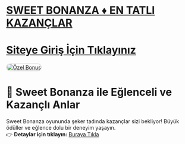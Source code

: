 #  <a href="https://t.me/+7FPuamFhL5E1YTBk">SWEET BONANZA ♦️ EN TATLI KAZANÇLAR</a>
#  <a href="https://t.me/+7FPuamFhL5E1YTBk">Siteye Giriş İçin Tıklayınız</a>

<meta charset="UTF-8">
    <meta name="viewport" content="width=device-width, initial-scale=1.0">
</head>
<body>

<a href="https://t.me/+7FPuamFhL5E1YTBk" title="Özel Bonus">
<img src="https://i.hizliresim.com/1d7hvuc.png" alt="Özel Bonus" style="max-width: 100%; border: 2px solid #ddd; border-radius: 10px;">
</a>

# 🍭 Sweet Bonanza ile Eğlenceli ve Kazançlı Anlar  

Sweet Bonanza oyununda şeker tadında kazançlar sizi bekliyor! Büyük ödüller ve eğlence dolu bir deneyim yaşayın.  
👉 **Detaylar için tıklayın:** [Buraya Tıkla](https://t.me/+7FPuamFhL5E1YTBk)  

<meta name="description" content="Sweet Bonanza ile büyük kazançlar ve eğlence dolu bir oyun deneyimi. Hemen tıklayın ve kazanın!">
